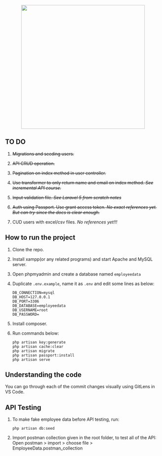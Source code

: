<p  align="center"><img  src="https://res.cloudinary.com/dtfbvvkyp/image/upload/v1566331377/laravel-logolockup-cmyk-red.svg"  width="400"></p>

## TO DO
1. ~~Migrations and seeding users.~~

4. ~~API CRUD operation.~~

5. ~~Pagination on index method in user controller.~~

6. ~~Use transformer to only return name and email on index method.
_See incremental API course._~~

7. ~~Input validation file. 
_See Laravel 5 from scratch notes_~~

8. ~~Auth using Passport. Use grant access token.
_No exact references yet. But can try since the docs is clear enough._~~

9. CUD users with excel/csv files. 
_No references yet!!!_


  

## How to run the project

1. Clone the repo.

2. Install xampp(or any related programs) and start Apache and MySQL server.

3. Open phpmyadmin and create a database named `employeedata`

4. Duplicate `.env.example`, name it as `.env` and edit some lines as below:
	```
	DB_CONNECTION=mysql
	DB_HOST=127.0.0.1
	DB_PORT=3306
	DB_DATABASE=employeedata
	DB_USERNAME=root
	DB_PASSWORD=
	```

5. Install composer.

6. Run commands below:

	```
	php artisan key:generate
	php artisan cache:clear
	php artisan migrate
	php artisan passport:install
	php artisan serve
	```

## Understanding the code
You can go through each of the commit changes visually using GitLens in VS Code.
  

## API Testing

1. To make fake employee data before API testing, run:

	`php artisan db:seed`

2. Import postman collection given in the root folder, to test all of the API:
Open postman > import > choose file > EmployeeData.postman_collection